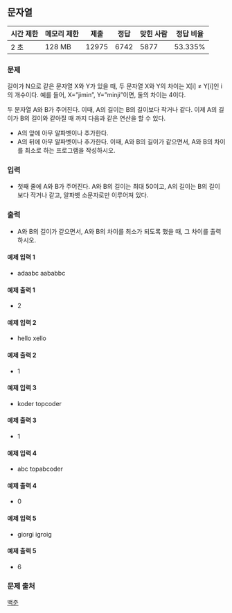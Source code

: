 ## 문자열
 
|시간 제한|	메모리 제한|	제출|	정답|	맞힌 사람|	정답 비율|
|---|---|---|---|---|---|
|2 초|	128 MB|	12975|	6742|	5877|	53.335%|

### 문제
길이가 N으로 같은 문자열 X와 Y가 있을 때, 두 문자열 X와 Y의 차이는 X[i] ≠ Y[i]인 i의 개수이다. 예를 들어, X=”jimin”, Y=”minji”이면, 둘의 차이는 4이다.

두 문자열 A와 B가 주어진다. 이때, A의 길이는 B의 길이보다 작거나 같다. 이제 A의 길이가 B의 길이와 같아질 때 까지 다음과 같은 연산을 할 수 있다.

- A의 앞에 아무 알파벳이나 추가한다.
- A의 뒤에 아무 알파벳이나 추가한다.
이때, A와 B의 길이가 같으면서, A와 B의 차이를 최소로 하는 프로그램을 작성하시오.

### 입력
- 첫째 줄에 A와 B가 주어진다. A와 B의 길이는 최대 50이고, A의 길이는 B의 길이보다 작거나 같고, 알파벳 소문자로만 이루어져 있다.

### 출력
- A와 B의 길이가 같으면서, A와 B의 차이를 최소가 되도록 했을 때, 그 차이를 출력하시오.

#### 예제 입력 1 
- adaabc aababbc
#### 예제 출력 1 
- 2
#### 예제 입력 2 
- hello xello
#### 예제 출력 2 
- 1
#### 예제 입력 3 
- koder topcoder
#### 예제 출력 3 
- 1
#### 예제 입력 4 
- abc topabcoder
#### 예제 출력 4 
- 0
#### 예제 입력 5 
- giorgi igroig
#### 예제 출력 5 
- 6

### 문제 출처
[백준](https://www.acmicpc.net/problem/1120)